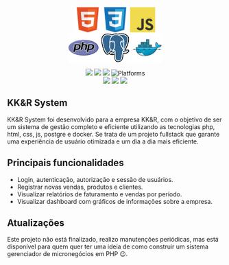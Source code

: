 <p align="center">
  <img align="center" alt="Lipe-Node" height="60" width="60" src="https://raw.githubusercontent.com/devicons/devicon/master/icons/html5/html5-original.svg"/>
  <img align="center" alt="Lipe-Node" height="60" width="60" src="https://raw.githubusercontent.com/devicons/devicon/master/icons/css3/css3-original.svg"/>
  <img align="center" alt="Lipe-Node" height="60" width="60" src="https://raw.githubusercontent.com/devicons/devicon/master/icons/javascript/javascript-original.svg"/>
  <br>
  <img align="center" alt="Lipe-Node" height="70" width="70" src="https://raw.githubusercontent.com/devicons/devicon/master/icons/php/php-original.svg"/>
  <img align="center" alt="Lipe-Node" height="70" width="70" src="https://raw.githubusercontent.com/devicons/devicon/master/icons/postgresql/postgresql-original.svg"/>
  <img align="center" alt="Lipe-Node" height="70" width="70" src="https://raw.githubusercontent.com/devicons/devicon/master/icons/docker/docker-original.svg"/>
</p>
<p align="center">
  <a href="https://angular.dev/"><img src="https://img.shields.io/badge/PHP-8.2-purple.svg?style=flat-square"/></a>
  <a href="https://www.typescriptlang.org/"><img src="https://img.shields.io/badge/PostgreSQL-16-blue.svg?style=flat-square"/></a>
  <a href="https://sass-lang.com/"><img src="https://img.shields.io/badge/Docker-26.1.4-cyan.svg?style=flat-square"/></a>
  <img src="https://img.shields.io/badge/Platforms-Web-purple.svg?style=flat-square"alt="Platforms">
  <br>
  <a href="https://sass-lang.com/"><img src="https://img.shields.io/badge/HTML-red.svg?style=flat-square"/></a>
  <a href="https://sass-lang.com/"><img src="https://img.shields.io/badge/CSS-blue.svg?style=flat-square"/></a>
  <a href="https://sass-lang.com/"><img src="https://img.shields.io/badge/Javascript-yellow.svg?style=flat-square"/></a>
</p>

## KK&R System

KK&R System foi desenvolvido para a empresa KK&R, com o objetivo de ser um sistema de gestão completo e eficiente utilizando as tecnologias php, html, css, js, postgre e docker. Se trata de um projeto fullstack que garante uma experiência de usuário otimizada e um dia a dia mais eficiente.

## Principais funcionalidades

- Login, autenticação, autorização e sessão de usuários.
- Registrar novas vendas, produtos e clientes.
- Visualizar relatórios de faturamento e vendas por período.
- Visualizar dashboard com gráficos de informações sobre a empresa.

## Atualizações

<p>Este projeto não está finalizado, realizo manutenções periódicas, mas está disponível para quem quer ter uma ideia de como construir um sistema gerenciador de micronegócios em PHP 😉.</p>
